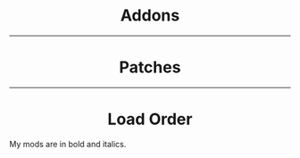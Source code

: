 <b><h1 align="center">Addons</h1></b>




***


<b><h1 align="center">Patches</h1></b>




***

<b><h1 align="center">Load Order</h1></b>
My mods are in bold and italics.